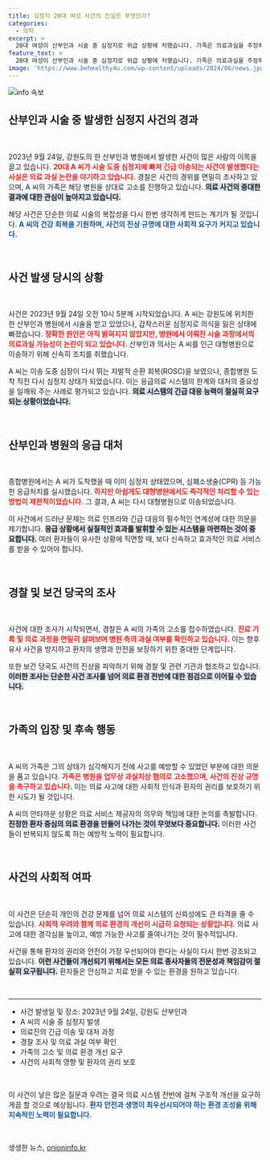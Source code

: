 ```yaml
---
title: 심정지 20대 여성 사건의 진실은 무엇인가?
categories:
  - 의학
excerpt: >
  20대 여성이 산부인과 시술 중 심정지로 위급 상황에 처했습니다. 가족은 의료과실을 주장하며 경찰에 고소, 진상 조사에 나섰습니다. 사건의 전말이 궁금하다면 클릭하세요!
feature_text: >
  20대 여성이 산부인과 시술 중 심정지로 위급 상황에 처했습니다. 가족은 의료과실을 주장하며 경찰에 고소, 진상 조사에 나섰습니다. 사건의 전말이 궁금하다면 클릭하세요!
image: 'https://www.behealthy4u.com/wp-content/uploads/2024/06/news.jpg'
---
```


<p><img src="https://www.behealthy4u.com/wp-content/uploads/2024/06/news.jpg" alt="info 속보" /></p>

<h2 data-ke-size="size26">산부인과 시술 중 발생한 심정지 사건의 경과</h2>

<p data-ke-size="size16">&nbsp;</p>

<p>2023년 9월 24일, 강원도의 한 산부인과 병원에서 발생한 사건이 많은 사람의 이목을 끌고 있습니다. <b><span style="color: #ee2323;">20대 A 씨가 시술 도중 심정지에 빠져 긴급 이송되는 사건이 발생했다는 사실은 의료 과실 논란을 야기하고 있습니다.</span></b> 경찰은 사건의 경위를 면밀히 조사하고 있으며, A 씨의 가족은 해당 병원을 상대로 고소를 진행하고 있습니다. <b><span style="background-color: #21538527;">의료 사건의 중대한 결과에 대한 관심이 높아지고 있습니다.</span></b> </p>

<p>해당 사건은 단순한 의료 시술의 복잡성을 다시 한번 생각하게 만드는 계기가 될 것입니다. <b><span style="color: #1a5490;">A 씨의 건강 회복을 기원하며, 사건의 진상 규명에 대한 사회적 요구가 커지고 있습니다.</span></b></p>

<p data-ke-size="size16">&nbsp;</p>

<h2 data-ke-size="size26">사건 발생 당시의 상황</h2>

<p data-ke-size="size16">&nbsp;</p>

<p>사건은 2023년 9월 24일 오전 10시 5분께 시작되었습니다. A 씨는 강원도에 위치한 한 산부인과 병원에서 시술을 받고 있었으나, 갑작스러운 심정지로 의식을 잃은 상태에 빠졌습니다. <b><span style="color: #ee2323;">정확한 원인은 아직 밝혀지지 않았지만, 병원에서 이뤄진 시술 과정에서의 의료과실 가능성이 논란이 되고 있습니다.</span></b> 산부인과 의사는 A 씨를 인근 대형병원으로 이송하기 위해 신속히 조치를 취했습니다.</p>

<p>A 씨는 이송 도중 심장이 다시 뛰는 자발적 순환 회복(ROSC)을 보였으나, 종합병원 도착 직전 다시 심정지 상태가 되었습니다. 이는 응급의료 시스템의 한계와 대처의 중요성을 일깨워 주는 사례로 평가되고 있습니다. <b><span style="background-color: #21538527;">의료 시스템의 긴급 대응 능력이 절실히 요구되는 상황이었습니다.</span></b></p>

<p data-ke-size="size16">&nbsp;</p>

<h2 data-ke-size="size26">산부인과 병원의 응급 대처</h2>

<p data-ke-size="size16">&nbsp;</p>

<p>종합병원에서는 A 씨가 도착했을 때 이미 심정지 상태였으며, 심폐소생술(CPR) 등 가능한 응급처치를 실시했습니다. <b><span style="color: #ee2323;">하지만 아쉽게도 대형병원에서도 즉각적인 처리할 수 있는 방법이 제한적이었습니다.</span></b> 그 결과, A 씨는 다시 대형병원으로 이송되었습니다.</p>

<p>이 사건에서 드러난 문제는 의료 인프라와 긴급 대응의 필수적인 연계성에 대한 의문을 제기합니다. <b><span style="background-color: #21538527;">응급 상황에서 실질적인 효과를 발휘할 수 있는 시스템을 마련하는 것이 중요합니다.</span></b> 여러 환자들이 유사한 상황에 직면할 때, 보다 신속하고 효과적인 의료 서비스를 받을 수 있어야 합니다.</p>

<p data-ke-size="size16">&nbsp;</p>

<h2 data-ke-size="size26">경찰 및 보건 당국의 조사</h2>

<p data-ke-size="size16">&nbsp;</p>

<p>사건에 대한 조사가 시작되면서, 경찰은 A 씨의 가족의 고소를 접수하였습니다. <b><span style="color: #ee2323;">진료 기록 및 의료 과정을 면밀히 살펴보며 병원 측의 과실 여부를 확인하고 있습니다.</span></b> 이는 향후 유사 사건을 방지하고 환자의 생명과 안전을 보장하기 위한 중대한 단계입니다.</p>

<p>또한 보건 당국도 사건의 진상을 파악하기 위해 경찰 및 관련 기관과 협조하고 있습니다. <b><span style="background-color: #21538527;">이러한 조사는 단순한 사건 조사를 넘어 의료 환경 전반에 대한 점검으로 이어질 수 있습니다.</span></b></p>

<p data-ke-size="size16">&nbsp;</p>

<h2 data-ke-size="size26">가족의 입장 및 후속 행동</h2>

<p data-ke-size="size16">&nbsp;</p>

<p>A 씨의 가족은 그의 상태가 심각해지기 전에 사고를 예방할 수 있었던 부분에 대한 의문을 품고 있습니다. <b><span style="color: #ee2323;">가족은 병원을 업무상 과실치상 혐의로 고소했으며, 사건의 진상 규명을 촉구하고 있습니다.</span></b> 이는 의료 사고에 대한 사회적 인식과 환자의 권리를 보호하기 위한 시도가 될 것입니다.</p>

<p>A 씨의 안타까운 상황은 의료 서비스 제공자의 의무와 책임에 대한 논의를 촉발합니다. <b><span style="background-color: #21538527;">진정한 환자 중심의 의료 환경을 만들어 나가는 것이 무엇보다 중요합니다.</span></b> 이러한 사건들이 반복되지 않도록 하는 예방적 노력이 필요합니다.</p>

<p data-ke-size="size16">&nbsp;</p>

<h2 data-ke-size="size26">사건의 사회적 여파</h2>

<p data-ke-size="size16">&nbsp;</p>

<p>이 사건은 단순히 개인의 건강 문제를 넘어 의료 시스템의 신뢰성에도 큰 타격을 줄 수 있습니다. <b><span style="color: #ee2323;">사회적 우려와 함께 의료 환경의 개선이 시급히 요청되는 상황입니다.</span></b> 의료 사고에 대한 경각심을 높이고, 예방 가능한 사고를 줄여나가는 것이 필수적입니다.</p>

<p>사건을 통해 환자의 권리와 안전이 가장 우선되어야 한다는 사실이 다시 한번 강조되고 있습니다. <b><span style="background-color: #21538527;">이런 사건들이 개선되기 위해서는 모든 의료 종사자들의 전문성과 책임감이 절실히 요구됩니다.</span></b> 환자들은 안심하고 치료 받을 수 있는 환경을 원하고 있습니다.</p>

<p data-ke-size="size16">&nbsp;</p>

<hr>

<ul>
    <li>사건 발생일 및 장소: 2023년 9월 24일, 강원도 산부인과</li>
    <li>A 씨의 시술 중 심정지 발생</li>
    <li>의료진의 긴급 이송 및 대처 과정</li>
    <li>경찰 조사 및 의료 과실 여부 확인</li>
    <li>가족의 고소 및 의료 환경 개선 요구</li>
    <li>사건의 사회적 영향 및 환자의 권리 보호</li>
</ul>

<p data-ke-size="size16">&nbsp;</p>

<p>이 사건이 낳은 많은 질문과 우려는 결국 의료 시스템 전반에 걸쳐 구조적 개선을 요구하게끔 할 것으로 예상됩니다. <b><span style="color: #1a5490;">환자 안전과 생명이 최우선시되어야 하는 환경 조성을 위해 지속적인 노력이 필요합니다.</span></b> </p>

<p data-ke-size="size16">&nbsp;</p>
생생한 뉴스, <a href="https://onioninfo.kr" rel="dofollow">onioninfo.kr</a>


